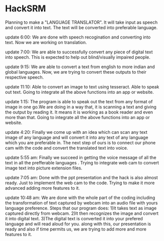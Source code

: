 # HackSRM
Planning to make a "LANGUAGE TRANSLATOR".
It will take input as speech and convert it into text.
The text will be converted into preferable language.


update 6:00:
We are done with speech recogination and converting into text.
Now we are working on translation.

update 7:00:
We are able to successfully convert any piece of digital text into speech. 
This is expected to help out blind/visually impaired people.

update 9:15:
We are able to convert a text from english to more indian and global languages.
Now, we are trying to convert these outputs to their respective speech.

update 11:10:
Able to convert an image to text using tesseract.
Able to speak out text.
Going to integrate all the above functions into an app or website.

update 1:15:
The program is able to speak out the text from any format of image in one go.We are doing in a way that, it is scanning a text and giving the output by reading it. It means it is working as a book reader and even more than that.
Going to integrate all the above functions into an app or website.

update 4:20:
Finally we come up with an idea which can scan any text image of any language and will convert it into any text of any language which you are preferable in.
The next step of ours is to connect our phone cam with the code and convert the translated text into voice. 

update 5:55 am:
Finally we succeed in getting the voice message of all the text in all the prefferable languages . 
Trying to integrate web cam to convert image text into picture extension files.

update 7:05 am:
Done with the ppt presentation and the hack is also almost ready. Just to implement the web cam to the code. Trying to make it more advanced adding more features to it. 

update 10:48 am:
We are done with the whole part of the coding including the transformation of text captured by webcam into an audio file with yours language preference.
Steps that our program does:
1)It takes text as image captured directly from webcam.
2)It then recognizes the image and convert it into digital text.
3)The digital text is converted it into your prefered language and will read aloud for you.
along with this, our presentation is ready and also if time permits us, we are trying to add more and more features to it. 
